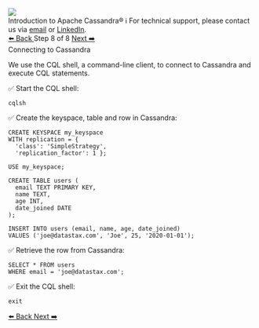 <!-- TOP -->
<div class="top">
  <img src="https://datastax-academy.github.io/katapod-shared-assets/images/ds-academy-logo.svg" />
  <div class="scenario-title-section">
    <span class="scenario-title">Introduction to Apache Cassandra®</span>
    <span class="scenario-subtitle">ℹ️ For technical support, please contact us via <a href="mailto:aleksandr.volochnev@datastax.com">email</a> or <a href="https://dtsx.io/aleks">LinkedIn</a>.</span> 
  </div>
</div>

<!-- NAVIGATION -->
<div id="navigation-top" class="navigation-top">
 <a href='command:katapod.loadPage?[{"step":"step7"}]'
   class="btn btn-dark navigation-top-left">⬅️ Back
 </a>
<span class="step-count"> Step 8 of 8</span>
 <a href='command:katapod.loadPage?[{"step":"finish"}]'
    class="btn btn-dark navigation-top-right">Next ➡️
  </a>
</div>

<!-- CONTENT -->

<div class="step-title">Connecting to Cassandra</div>

We use the CQL shell, a command-line client, to connect to Cassandra and execute CQL statements.

✅ Start the CQL shell:
```
cqlsh
```

✅ Create the keyspace, table and row in Cassandra:
```
CREATE KEYSPACE my_keyspace
WITH replication = {
  'class': 'SimpleStrategy', 
  'replication_factor': 1 };
  
USE my_keyspace;

CREATE TABLE users (
  email TEXT PRIMARY KEY,
  name TEXT,
  age INT,
  date_joined DATE
);

INSERT INTO users (email, name, age, date_joined) 
VALUES ('joe@datastax.com', 'Joe', 25, '2020-01-01');  
```

✅ Retrieve the row from Cassandra:
```
SELECT * FROM users
WHERE email = 'joe@datastax.com';
```

✅ Exit the CQL shell:
```
exit
```

<!-- NAVIGATION -->
<div id="navigation-bottom" class="navigation-bottom">
 <a href='command:katapod.loadPage?[{"step":"step7"}]'
   class="btn btn-dark navigation-bottom-left">⬅️ Back
 </a>
 <a href='command:katapod.loadPage?[{"step":"finish"}]'
    class="btn btn-dark navigation-bottom-right">Next ➡️
  </a>
</div>

